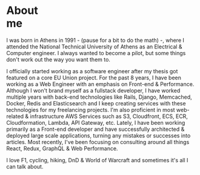 # About <br /> me

I was born in Athens in 1991 - (pause for a bit to do the math) -, where I attended the National Technical University of Athens as an
Electrical & Computer engineer. I always wanted to become a pilot, but some things don't work out the way you want them to.

I officially started working as a software engineer after my thesis got featured on a
core EU Union project. For the past 8 years, I have been working as a Web Engineer with an
emphasis on Front-end & Performance. Although I won't brand myself as a fullstack developer, I have worked multiple years with
back-end technologies like Rails, Django, Memcached, Docker, Redis and
Elasticsearch and I keep creating services with these technologies for my freelancing projects. I'm also
proficient in most web-related & infrastructure AWS Services such as S3, Cloudfront, ECS, ECR, Cloudformation, Lambda, API Gateway, etc.
Lately, I have been working primarily as a Front-end developer and have successfully architected & deployed large scale applications,
turning any mistakes or successes into articles. Most recently, I've been focusing
on consulting around all things React, Redux, GraphQL & Web Performance.

I love F1, cycling, hiking, DnD & World of Warcraft and sometimes it's all I can talk about.
